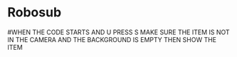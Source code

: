 # Robosub
 
#WHEN THE CODE STARTS AND U PRESS S MAKE SURE THE ITEM IS NOT IN THE CAMERA AND THE BACKGROUND IS EMPTY THEN SHOW THE ITEM
